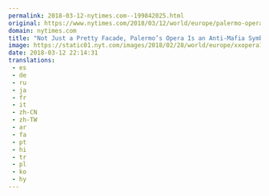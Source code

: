 ```yaml
---
permalink: 2018-03-12-nytimes.com--199842025.html
original: https://www.nytimes.com/2018/03/12/world/europe/palermo-opera-teatro-massimo.html?partner=rss&amp;emc=rss
domain: nytimes.com
title: "Not Just a Pretty Facade, Palermo’s Opera Is an Anti-Mafia Symbol"
image: https://static01.nyt.com/images/2018/02/28/world/europe/xxopera1/merlin_134259410_e130da8c-e52c-43d5-b791-f29009ea7662-mediumThreeByTwo440.jpg
date: 2018-03-12 22:14:31
translations: 
 - es
 - de
 - ru
 - ja
 - fr
 - it
 - zh-CN
 - zh-TW
 - ar
 - fa
 - pt
 - hi
 - tr
 - pl
 - ko
 - hy
---
```


